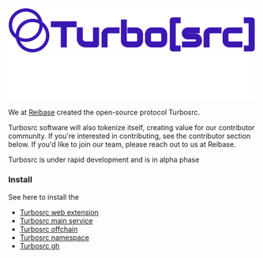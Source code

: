 <p align="leftr">
  <a href="https://turbosrc.org#gh-light-mode-only">
    <img src="images/turbosrc-light-big.png" width="500px" alt="TurboSrc logo"/>
  </a>
  <a href="https://turbosrc.org#gh-dark-mode-only">
    <img src="images/turbosrc-dark-big.png" width="500px" alt="TurboSrc logo"/>
  </a>
</p>

We at [Reibase](https://reibase.rs) created the open-source protocol Turbosrc.

Turbosrc software will also tokenize itself, creating value for our contributor community. If you're interested in contributing, see the contributor section below. If you'd like to join our team, please reach out to us at Reibase.

Turbosrc is under rapid development and is in alpha phase

### Install

See here to install the

* [Turbosrc web extension](https://github.com/turbo-src/extension)
* [Turbosrc main service](https://github.com/turbo-src/service)
* [Turbosrc offchain](https://github.com/turbo-src/offchain-service)
* [Turbosrc namespace](https://github.com/turbo-src/namespace-service)
* [Turbosrc gh](https://github.com/turbo-src/gh-service)
